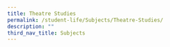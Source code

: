 ```yaml
---
title: Theatre Studies
permalink: /student-life/Subjects/Theatre-Studies/
description: ""
third_nav_title: Subjects
---
```

